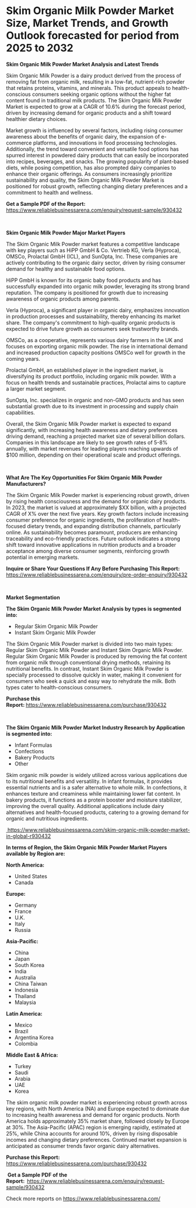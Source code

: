 <p><h1>Skim Organic Milk Powder Market Size, Market Trends, and Growth Outlook forecasted for period from 2025 to 2032</h1></p><p><strong>Skim Organic Milk Powder Market Analysis and Latest Trends</strong></p>
<p><p>Skim Organic Milk Powder is a dairy product derived from the process of removing fat from organic milk, resulting in a low-fat, nutrient-rich powder that retains proteins, vitamins, and minerals. This product appeals to health-conscious consumers seeking organic options without the higher fat content found in traditional milk products. The Skim Organic Milk Powder Market is expected to grow at a CAGR of 10.6% during the forecast period, driven by increasing demand for organic products and a shift toward healthier dietary choices.</p><p>Market growth is influenced by several factors, including rising consumer awareness about the benefits of organic dairy, the expansion of e-commerce platforms, and innovations in food processing technologies. Additionally, the trend toward convenient and versatile food options has spurred interest in powdered dairy products that can easily be incorporated into recipes, beverages, and snacks. The growing popularity of plant-based diets, while posing competition, has also prompted dairy companies to enhance their organic offerings. As consumers increasingly prioritize sustainability and quality, the Skim Organic Milk Powder Market is positioned for robust growth, reflecting changing dietary preferences and a commitment to health and wellness.</p></p>
<p><strong>Get a Sample PDF of the Report:&nbsp;</strong> <a href="https://www.reliablebusinessarena.com/enquiry/request-sample/930432?utm_campaign=2994&utm_medium=2&utm_source=Github&utm_content=ia&utm_term=21032025&utm_id=skim-organic-milk-powder">https://www.reliablebusinessarena.com/enquiry/request-sample/930432</a></p>
<p>&nbsp;</p>
<p><strong>Skim Organic Milk Powder Major Market Players</strong></p>
<p><p>The Skim Organic Milk Powder market features a competitive landscape with key players such as HiPP GmbH & Co. Vertrieb KG, Verla (Hyproca), OMSCo, Prolactal GmbH (ICL), and SunOpta, Inc. These companies are actively contributing to the organic dairy sector, driven by rising consumer demand for healthy and sustainable food options.</p><p>HiPP GmbH is known for its organic baby food products and has successfully expanded into organic milk powder, leveraging its strong brand reputation. The company is positioned for growth due to increasing awareness of organic products among parents.</p><p>Verla (Hyproca), a significant player in organic dairy, emphasizes innovation in production processes and sustainability, thereby enhancing its market share. The company's commitment to high-quality organic products is expected to drive future growth as consumers seek trustworthy brands.</p><p>OMSCo, as a cooperative, represents various dairy farmers in the UK and focuses on exporting organic milk powder. The rise in international demand and increased production capacity positions OMSCo well for growth in the coming years.</p><p>Prolactal GmbH, an established player in the ingredient market, is diversifying its product portfolio, including organic milk powder. With a focus on health trends and sustainable practices, Prolactal aims to capture a larger market segment.</p><p>SunOpta, Inc. specializes in organic and non-GMO products and has seen substantial growth due to its investment in processing and supply chain capabilities.</p><p>Overall, the Skim Organic Milk Powder market is expected to expand significantly, with increasing health awareness and dietary preferences driving demand, reaching a projected market size of several billion dollars. Companies in this landscape are likely to see growth rates of 5-8% annually, with market revenues for leading players reaching upwards of $100 million, depending on their operational scale and product offerings.</p></p>
<p>&nbsp;</p>
<p><strong>What Are The Key Opportunities For Skim Organic Milk Powder Manufacturers?</strong></p>
<p><p>The Skim Organic Milk Powder market is experiencing robust growth, driven by rising health consciousness and the demand for organic dairy products. In 2023, the market is valued at approximately $XX billion, with a projected CAGR of X% over the next five years. Key growth factors include increasing consumer preference for organic ingredients, the proliferation of health-focused dietary trends, and expanding distribution channels, particularly online. As sustainability becomes paramount, producers are enhancing traceability and eco-friendly practices. Future outlook indicates a strong shift toward innovative applications in nutrition products and a broader acceptance among diverse consumer segments, reinforcing growth potential in emerging markets.</p></p>
<p><strong>Inquire or Share Your Questions If Any Before Purchasing This Report:</strong> <a href="https://www.reliablebusinessarena.com/enquiry/pre-order-enquiry/930432?utm_campaign=2994&utm_medium=2&utm_source=Github&utm_content=ia&utm_term=21032025&utm_id=skim-organic-milk-powder">https://www.reliablebusinessarena.com/enquiry/pre-order-enquiry/930432</a></p>
<p>&nbsp;</p>
<p><strong>Market Segmentation</strong></p>
<p><strong>The Skim Organic Milk Powder Market Analysis by types is segmented into:</strong></p>
<p><ul><li>Regular Skim Organic Milk Powder</li><li>Instant Skim Organic Milk Powder</li></ul></p>
<p><p>The Skim Organic Milk Powder market is divided into two main types: Regular Skim Organic Milk Powder and Instant Skim Organic Milk Powder. Regular Skim Organic Milk Powder is produced by removing the fat content from organic milk through conventional drying methods, retaining its nutritional benefits. In contrast, Instant Skim Organic Milk Powder is specially processed to dissolve quickly in water, making it convenient for consumers who seek a quick and easy way to rehydrate the milk. Both types cater to health-conscious consumers.</p></p>
<p><strong>Purchase this Report:&nbsp;</strong><a href="https://www.reliablebusinessarena.com/purchase/930432?utm_campaign=2994&utm_medium=2&utm_source=Github&utm_content=ia&utm_term=21032025&utm_id=skim-organic-milk-powder">https://www.reliablebusinessarena.com/purchase/930432</a></p>
<p>&nbsp;</p>
<p><strong>The Skim Organic Milk Powder Market Industry Research by Application is segmented into:</strong></p>
<p><ul><li>Infant Formulas</li><li>Confections</li><li>Bakery Products</li><li>Other</li></ul></p>
<p><p>Skim organic milk powder is widely utilized across various applications due to its nutritional benefits and versatility. In infant formulas, it provides essential nutrients and is a safer alternative to whole milk. In confections, it enhances texture and creaminess while maintaining lower fat content. In bakery products, it functions as a protein booster and moisture stabilizer, improving the overall quality. Additional applications include dairy alternatives and health-focused products, catering to a growing demand for organic and nutritious ingredients.</p></p>
<p><a href="https://www.reliablebusinessarena.com/skim-organic-milk-powder-market-in-global-r930432?utm_campaign=2994&utm_medium=2&utm_source=Github&utm_content=ia&utm_term=21032025&utm_id=skim-organic-milk-powder">&nbsp;https://www.reliablebusinessarena.com/skim-organic-milk-powder-market-in-global-r930432</a></p>
<p><strong>In terms of Region, the Skim Organic Milk Powder Market Players available by Region are:</strong></p>
<p>
    <p> <strong> North America: </strong>
        <ul>
            <li>United States</li>
            <li>Canada</li>
        </ul>
        </p> 
    <p> <strong> Europe: </strong>
        <ul>
            <li>Germany</li>
            <li>France</li>
            <li>U.K.</li>
            <li>Italy</li>
            <li>Russia</li>
        </ul>
        </p> 
    <p> <strong> Asia-Pacific: </strong>
        <ul>
            <li>China</li>
            <li>Japan</li>
            <li>South Korea</li>
            <li>India</li>
            <li>Australia</li>
            <li>China Taiwan</li>
            <li>Indonesia</li>
            <li>Thailand</li>
            <li>Malaysia</li>
        </ul>
        </p> 
    <p> <strong> Latin America: </strong>
        <ul>
            <li>Mexico</li>
            <li>Brazil</li>
            <li>Argentina Korea</li>
            <li>Colombia</li>
        </ul>
        </p> 
    <p> <strong> Middle East & Africa: </strong>
        <ul>
            <li>Turkey</li>
            <li>Saudi</li>
            <li>Arabia</li>
            <li>UAE</li>
            <li>Korea</li>
        </ul>
    </p>
    </p>
<p><p>The skim organic milk powder market is experiencing robust growth across key regions, with North America (NA) and Europe expected to dominate due to increasing health awareness and demand for organic products. North America holds approximately 35% market share, followed closely by Europe at 30%. The Asia-Pacific (APAC) region is emerging rapidly, estimated at 25%, while China accounts for around 10%, driven by rising disposable incomes and changing dietary preferences. Continued market expansion is anticipated as consumer trends favor organic dairy alternatives.</p></p>
<p><strong>Purchase this Report: </strong><a href="https://www.reliablebusinessarena.com/purchase/930432?utm_campaign=2994&utm_medium=2&utm_source=Github&utm_content=ia&utm_term=21032025&utm_id=skim-organic-milk-powder">https://www.reliablebusinessarena.com/purchase/930432</a></p>
<p>&nbsp;<strong>Get a Sample PDF of the Report:&nbsp;&nbsp;</strong><a href="https://www.reliablebusinessarena.com/enquiry/request-sample/930432?utm_campaign=2994&utm_medium=2&utm_source=Github&utm_content=ia&utm_term=21032025&utm_id=skim-organic-milk-powder">https://www.reliablebusinessarena.com/enquiry/request-sample/930432</a></p>
<p><strong></strong></p>
<p>Check more reports on <a href="https://www.reliablebusinessarena.com/?utm_campaign=2994&utm_medium=2&utm_source=Github&utm_content=ia&utm_term=21032025&utm_id=skim-organic-milk-powder">https://www.reliablebusinessarena.com/</a></p>
